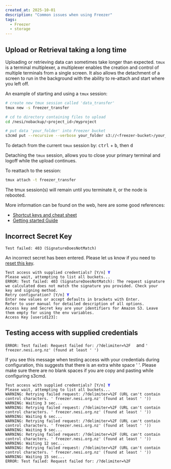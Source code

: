 ```yaml
---
created_at: 2025-10-01
description: "Common issues when using Freezer"
tags: 
  - Freezer
  - storage
---
```


## Upload or Retrieval taking a long time
Uploading or retrieving data can sometimes take longer than expected. `tmux` is a terminal multiplexer, a multiplexer enables the creation and control of multiple terminals from a single screen.  It also allows the detachment of a screen to run in the background with the ability to re-attach and start where you left off.

An example of starting and using a `tmux` session:
``` sh
# create new tmux session called 'data_transfer'
tmux new -s freezer_transfer

# cd to directory containing files to upload
cd /nesi/nobackup/<project_id>/myproject

# put data 'your_folder' into Freezer bucket
s3cmd put --recursive --verbose your_folder s3://<freezer-bucket>/your_directory/your_folder
```
To detach from the current `tmux` session by:
<kbd>ctrl</kbd> + <kbd>b</kbd>, then <kbd>d</kbd>

Detaching the `tmux` session, allows you to close your primary terminal and logoff while the upload continues. 

To reattach to the session:

``` sh
tmux attach -t freezer_transfer
```

The tmux session(s) will remain until you terminate it, or the node is rebooted.

More information can be found on the web, here are some good references:

- [Shortcut keys and cheat sheet](https://tmuxcheatsheet.com)
- [Getting started Guide](https://linuxize.com/post/getting-started-with-tmux/)

## Incorrect Secret Key
`Test failed: 403 (SignatureDoesNotMatch)`

An incorrect secret has been entered. Please let us know if you need to <a href="mailto:support@nesi.org.nz?subject=Reset%20Freezer%20Secret%20Key">reset this key</a>.

<pre><code>Test access with supplied credentials? [Y/n] <span style="color:blue"><b>Y</b></span>
Please wait, attempting to list all buckets...
ERROR: Test failed: 403 (SignatureDoesNotMatch): The request signature we calculated does not match the signature you provided. Check your key and signing method. 
Retry configuration? [Y/n] <span style="color:blue"><b>Y</b></span>
Enter new values or accept defaults in brackets with Enter. 
Refer to user manual for detailed description of all options. 
Access key and Secret key are your identifiers for Amazon S3. Leave them empty for using the env variables. 
Access Key [userid123]: 
</code></pre>

## Testing access with supplied credentials

`ERROR: Test failed: Request failed for: /?delimiter=%2F  ` and `' freezer.nesi.org.nz' (found at least ' ')`

If you see this message when testing access with your credentials during configuration, this suggests that there is an extra white space '&nbsp;'. Please make sure there are no blank spaces if you are copy and pasting while configuring s3cmd.

<pre><code>Test access with supplied credentials? [Y/n] <span style="color:blue"><b>Y</b></span>
Please wait, attempting to list all buckets...
WARNING: Retrying failed request: /?delimiter=%2F (URL can't contain control characters. ' freezer.nesi.org.nz' (found at least ' ')) 
WARNING: Waiting 3 sec... 
WARNING: Retrying failed request: /?delimiter=%2F (URL can't contain control characters. ' freezer.nesi.org.nz' (found at least ' ')) 
WARNING: Waiting 6 sec... 
WARNING: Retrying failed request: /?delimiter=%2F (URL can't contain control characters. ' freezer.nesi.org.nz' (found at least ' ')) 
WARNING: Waiting 9 sec... 
WARNING: Retrying failed request: /?delimiter=%2F (URL can't contain control characters. ' freezer.nesi.org.nz' (found at least ' ')) 
WARNING: Waiting 12 sec... 
WARNING: Retrying failed request: /?delimiter=%2F (URL can't contain control characters. ' freezer.nesi.org.nz' (found at least ' ')) 
WARNING: Waiting 15 sec... 
ERROR: Test failed: Request failed for: /?delimiter=%2F  
</code></pre>
